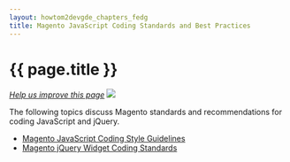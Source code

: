 ```yaml
---
layout: howtom2devgde_chapters_fedg
title: Magento JavaScript Coding Standards and Best Practices
---
```

 
<h1 id="fedg_using-ui-lib">{{ page.title }}</h1>

<p><a href="{{ site.githuburl }}guides/v1.0/m2fedg/javascript/magento-js-coding-stnds-abt.md" target="_blank"><em>Help us improve this page</em></a>&nbsp;<img src="{{ site.baseurl }}common/images/newWindow.gif"/></p>

The following topics discuss Magento standards and recommendations for coding JavaScript and jQuery.

*	<a href="{{ site.baseurl }}guides/v1.0/m2fedg/javascript/js-coding-style.html">Magento JavaScript Coding Style Guidelines</a>
*	<a href="{{ site.baseurl }}guides/v1.0/m2fedg/javascript/jquery-widget_coding-stnd.html">Magento jQuery Widget Coding Standards</a>




